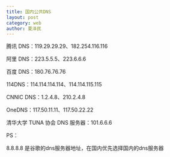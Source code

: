 ```yaml
---
title: 国内公共DNS
layout: post
category: web
author: 夏泽民
---
```

腾讯 DNS：119.29.29.29、182.254.116.116

阿里 DNS：223.5.5.5、223.6.6.6

百度 DNS：180.76.76.76

114DNS：114.114.114.114、114.114.115.115

CNNIC DNS：1.2.4.8、210.2.4.8

OneDNS：117.50.11.11、117.50.22.22

清华大学 TUNA 协会 DNS 服务器：101.6.6.6


PS：

8.8.8.8 是谷歌的dns服务器地址，在国内优先选择国内的dns服务器
<!-- more -->
